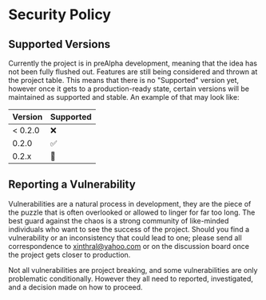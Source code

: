 # Security Policy

## Supported Versions

Currently the project is in preAlpha development, meaning that the idea has not been fully flushed out. Features are still being considered and thrown at the project table. This means that there is no "Supported" version yet, however once it gets to a production-ready state, certain versions will be maintained as supported and stable. An example of that may look like:

| Version | Supported          |
| ------- | ------------------ |
| < 0.2.0 | :x:                |
|   0.2.0 | :white_check_mark: |
|   0.2.x | :dart:             |


## Reporting a Vulnerability

Vulnerabilities are a natural process in development, they are the piece of the puzzle that is often overlooked or allowed to linger for far too long. The best guard against the chaos is a strong community of like-minded individuals who want to see the success of the project. Should you find a vulnerability or an inconsistency that could lead to one; please send all correspondence to xinthral@yahoo.com or on the discussion board once the project gets closer to production.

Not all vulnerabilities are project breaking, and some vulnerabilities are only problematic conditionally. However they all need to reported, investigated, and a decision made on how to proceed. 

